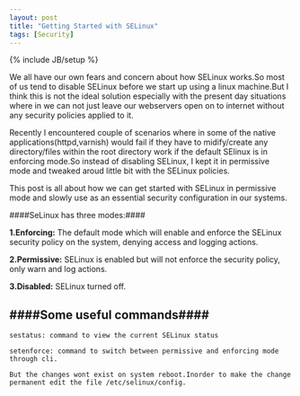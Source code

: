 ```yaml
---
layout: post
title: "Getting Started with SELinux"
tags: [Security]
---
```

{% include JB/setup %}

We all have our own fears and concern about how SELinux works.So most of us tend to disable SELinux before we start up using a linux machine.But I think this is not the ideal solution especially with the present day situations where in we can not just leave our webservers open on to internet without any security policies applied to it.

Recently I encountered couple of scenarios where in some of the native applications(httpd,varnish) would fail if they have to midify/create any directory/files within the root directory work if the default SElinux is in enforcing mode.So instead of disabling SELinux, I kept it in permissive mode and tweaked aroud little bit with the SELinux policies.

This post is all about how we can get started with SELinux in permissive mode and slowly use as an essential security configuration in our systems.

####SeLinux has three modes:####

**1.Enforcing:** The default mode which will enable and enforce the SELinux security policy on the system, denying access and logging actions.

**2.Permissive:** SELinux is enabled but will not enforce the security policy, only warn and log actions.

**3.Disabled:** SELinux turned off.

####Some useful commands####
----------------------------

    sestatus: command to view the current SELinux status

    setenforce: command to switch between permissive and enforcing mode through cli.

    But the changes wont exist on system reboot.Inorder to make the change permanent edit the file /etc/selinux/config.